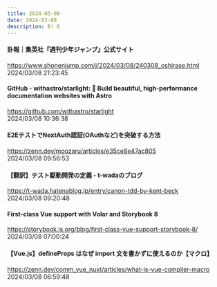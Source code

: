 ```yaml
---
title: 2024-03-08
date: 2024-03-08
description: B! 6
---
```


#### 訃報｜集英社『週刊少年ジャンプ』公式サイト
https://www.shonenjump.com/j/2024/03/08/240308_oshirase.html<br>
2024/03/08 21:23:45<br>


#### GitHub - withastro/starlight: 🌟 Build beautiful, high-performance documentation websites with Astro
https://github.com/withastro/starlight<br>
2024/03/08 10:36:38<br>


#### E2EテストでNextAuth認証(OAuthなど)を突破する方法
https://zenn.dev/moozaru/articles/e35ce8e47ac805<br>
2024/03/08 09:56:53<br>


#### 【翻訳】テスト駆動開発の定義 - t-wadaのブログ
https://t-wada.hatenablog.jp/entry/canon-tdd-by-kent-beck<br>
2024/03/08 09:20:48<br>


#### First-class Vue support with Volar and Storybook 8
https://storybook.js.org/blog/first-class-vue-support-storybook-8/<br>
2024/03/08 07:00:24<br>


#### 【Vue.js】defineProps はなぜ import 文を書かずに使えるのか【マクロ】
https://zenn.dev/comm_vue_nuxt/articles/what-is-vue-compiler-macro<br>
2024/03/08 06:59:48<br>


